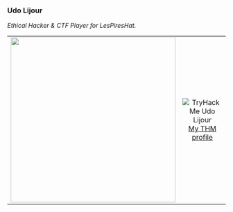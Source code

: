 ### Udo Lijour

<p><em>Ethical Hacker & CTF Player for LesPiresHat.</em></p>

<table>
<tr>
  <td align="center">
    <img src="https://github-readme-stats.vercel.app/api?username=Udo29&count_private=true&show_icons=true&theme=dark" width="380">
  </td>
  <td align="center">
    <img src="https://tryhackme-badges.s3.amazonaws.com/Udo29.png" alt="TryHackMe Udo Lijour">
    <br>
    <a href="https://tryhackme.com/p/Udo29" target="_blank" alt="Udo Lijour TryHackMe Profile Link">My THM profile</a>
  </td>
</tr>
</table>

